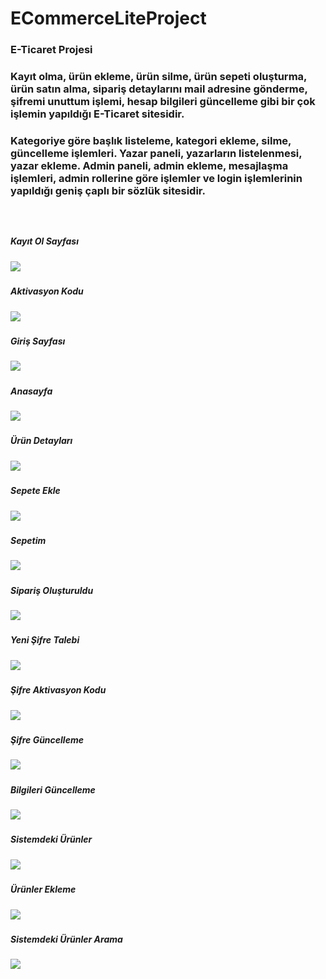 # ECommerceLiteProject

<h3>E-Ticaret Projesi<h3>
  
<h3> Kayıt olma, ürün ekleme, ürün silme, ürün sepeti oluşturma, ürün satın alma,
sipariş detaylarını mail adresine gönderme, şifremi unuttum işlemi, hesap
bilgileri güncelleme gibi bir çok işlemin yapıldığı E-Ticaret sitesidir. <h3>

<h3> Kategoriye göre başlık listeleme, kategori ekleme, silme, güncelleme işlemleri.
Yazar paneli, yazarların listelenmesi, yazar ekleme. Admin paneli, admin
ekleme, mesajlaşma işlemleri, admin rollerine göre işlemler ve login
işlemlerinin yapıldığı geniş çaplı bir sözlük sitesidir.<h3>
<br/>
    
<h5>Kayıt Ol Sayfası<h5>
<img src=https://github.com/Enesctnts/ECommerceLiteProject/blob/master/ECommerceLiteUI/AdminLTE/ProjectPicture/ProjePictures6.png/>
  
<h5>Aktivasyon Kodu<h5>
<img src=https://github.com/Enesctnts/ECommerceLiteProject/blob/master/ECommerceLiteUI/AdminLTE/ProjectPicture/ProjePictures1.png/>
  
<h5>Giriş Sayfası<h5>
<img src=https://github.com/Enesctnts/ECommerceLiteProject/blob/master/ECommerceLiteUI/AdminLTE/ProjectPicture/ProjePictures4.png/>
  
<h5>Anasayfa<h5>
<img src=https://github.com/Enesctnts/ECommerceLiteProject/blob/master/ECommerceLiteUI/AdminLTE/ProjectPicture/ProjePictures7.png/>
  
<h5>Ürün Detayları<h5>
<img src=https://github.com/Enesctnts/ECommerceLiteProject/blob/master/ECommerceLiteUI/AdminLTE/ProjectPicture/ProjePictures12.png/>
  
<h5>Sepete Ekle<h5>
<img src=https://github.com/Enesctnts/ECommerceLiteProject/blob/master/ECommerceLiteUI/AdminLTE/ProjectPicture/ProjePictures9.png/>
  
<h5>Sepetim<h5>
<img src=https://github.com/Enesctnts/ECommerceLiteProject/blob/master/ECommerceLiteUI/AdminLTE/ProjectPicture/ProjePictures10.png/>
  
<h5>Sipariş Oluşturuldu<h5>
<img src=https://github.com/Enesctnts/ECommerceLiteProject/blob/master/ECommerceLiteUI/AdminLTE/ProjectPicture/ProjePictures11.png/>
  
<h5>Yeni Şifre Talebi<h5>
<img src=https://github.com/Enesctnts/ECommerceLiteProject/blob/master/ECommerceLiteUI/AdminLTE/ProjectPicture/ProjePictures5.png/>
  
<h5>Şifre Aktivasyon Kodu<h5>
<img src=https://github.com/Enesctnts/ECommerceLiteProject/blob/master/ECommerceLiteUI/AdminLTE/ProjectPicture/ProjePictures3.png/>
  
<h5>Şifre Güncelleme<h5>
<img src=https://github.com/Enesctnts/ECommerceLiteProject/blob/master/ECommerceLiteUI/AdminLTE/ProjectPicture/ProjePictures17.png/>
  
<h5>Bilgileri Güncelleme<h5>
<img src=https://github.com/Enesctnts/ECommerceLiteProject/blob/master/ECommerceLiteUI/AdminLTE/ProjectPicture/ProjePictures8.png/>
 
<h5>Sistemdeki Ürünler<h5>
<img src=https://github.com/Enesctnts/ECommerceLiteProject/blob/master/ECommerceLiteUI/AdminLTE/ProjectPicture/ProjePictures13.png/>
  
<h5>Ürünler Ekleme<h5>
<img src=https://github.com/Enesctnts/ECommerceLiteProject/blob/master/ECommerceLiteUI/AdminLTE/ProjectPicture/ProjePictures14.png/>

<h5>Sistemdeki Ürünler Arama<h5>
<img src=https://github.com/Enesctnts/ECommerceLiteProject/blob/master/ECommerceLiteUI/AdminLTE/ProjectPicture/ProjePictures16.png/>   
  
    
  
